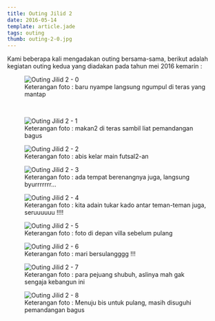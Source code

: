 ```yaml
---
title: Outing Jilid 2
date: 2016-05-14
template: article.jade
tags: outing
thumb: outing-2-0.jpg
---
```


Kami beberapa kali mengadakan outing bersama-sama, berikut adalah kegiatan outing kedua yang diadakan pada tahun mei 2016 kemarin :

<figure>
  <img class="lazy content-img" src="/story/assets/img/placeholder.png" data-src="/story/assets/img/outing-2-0.jpg" alt="Outing Jilid 2 - 0" />
  <figcaption>Keterangan foto : baru nyampe langsung ngumpul di teras yang mantap</figcaption>
</figure>

<br/>
<span class="more"></span>

<figure>
  <img class="lazy content-img" src="/story/assets/img/placeholder.png" data-src="/story/assets/img/outing-2-1.jpg" alt="Outing Jilid 2 - 1" />
  <figcaption>Keterangan foto : makan2 di teras sambil liat pemandangan bagus</figcaption>
</figure>

<figure>
  <img class="lazy content-img" src="/story/assets/img/placeholder.png" data-src="/story/assets/img/outing-2-2.jpg" alt="Outing Jilid 2 - 2" />
  <figcaption>Keterangan foto : abis kelar main futsal2-an</figcaption>
</figure>

<figure>
  <img class="lazy content-img" src="/story/assets/img/placeholder.png" data-src="/story/assets/img/outing-2-3.jpg" alt="Outing Jilid 2 - 3" />
  <figcaption>Keterangan foto : ada tempat berenangnya juga, langsung byurrrrrrr...</figcaption>
</figure>

<figure>
  <img class="lazy content-img" src="/story/assets/img/placeholder.png" data-src="/story/assets/img/outing-2-4.jpg" alt="Outing Jilid 2 - 4" />
  <figcaption>Keterangan foto : kita adain tukar kado antar teman-teman juga, seruuuuuu !!!!</figcaption>
</figure>

<figure>
  <img class="lazy content-img" src="/story/assets/img/placeholder.png" data-src="/story/assets/img/outing-2-5.jpg" alt="Outing Jilid 2 - 5" />
  <figcaption>Keterangan foto : foto di depan villa sebelum pulang</figcaption>
</figure>

<figure>
  <img class="lazy content-img" src="/story/assets/img/placeholder.png" data-src="/story/assets/img/outing-2-6.jpg" alt="Outing Jilid 2 - 6" />
  <figcaption>Keterangan foto : mari bersulangggg !!!</figcaption>
</figure>

<figure>
  <img class="lazy content-img" src="/story/assets/img/placeholder.png" data-src="/story/assets/img/outing-2-7.jpg" alt="Outing Jilid 2 - 7" />
  <figcaption>Keterangan foto : para pejuang shubuh, aslinya mah gak sengaja kebangun ini</figcaption>
</figure>

<figure>
  <img class="lazy content-img" src="/story/assets/img/placeholder.png" data-src="/story/assets/img/outing-2-8.jpg" alt="Outing Jilid 2 - 8" />
  <figcaption>Keterangan foto : Menuju bis untuk pulang, masih disuguhi pemandangan bagus</figcaption>
</figure>